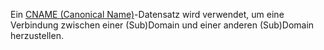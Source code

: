 Ein [CNAME (Canonical
Name)](./a-record-and-mx-record-how-does-it-work.md)-Datensatz
wird verwendet, um eine Verbindung zwischen einer (Sub)Domain und einer
anderen (Sub)Domain herzustellen.
